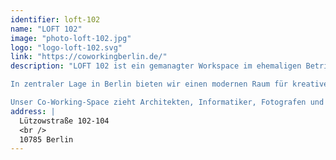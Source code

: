 ```yaml
---
identifier: loft-102
name: "LOFT 102"
image: "photo-loft-102.jpg"
logo: "logo-loft-102.svg"
link: "https://coworkingberlin.de/"
description: "LOFT 102 ist ein gemanagter Workspace im ehemaligen Betriebsgelände der deutschen Kultmarke MAGGI.

In zentraler Lage in Berlin bieten wir einen modernen Raum für kreatives Arbeiten und Tagen.

Unser Co-Working-Space zieht Architekten, Informatiker, Fotografen und andere Kreative an und bietet alle Annehmlichkeiten für ein inspirierendes und produktives Arbeitsumfeld."
address: |
  Lützowstraße 102-104
  <br />
  10785 Berlin
---
```

